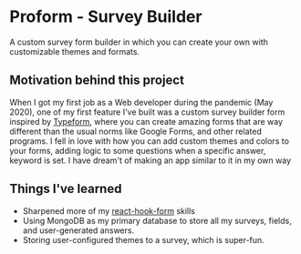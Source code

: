 # Proform - Survey Builder
A custom survey form builder in which you can create your own with customizable themes and formats. 

## Motivation behind this project
When I got my first job as a Web developer during the pandemic (May 2020), one of my first feature I've built was a custom survey builder form inspired by [Typeform](https://www.typeform.com/), where you can create amazing forms that are way different than the usual norms like Google Forms, and other related programs. I fell in love with how you can add custom themes and colors to your forms, adding logic to some questions when a specific answer, keyword is set. I have dream't of making an app similar to it in my own way

## Things I've learned
- Sharpened more of my [react-hook-form](https://github.com/react-hook-form/react-hook-form) skills
- Using MongoDB as my primary database to store all my surveys, fields, and user-generated answers. 
- Storing user-configured themes to a survey, which is super-fun. 
